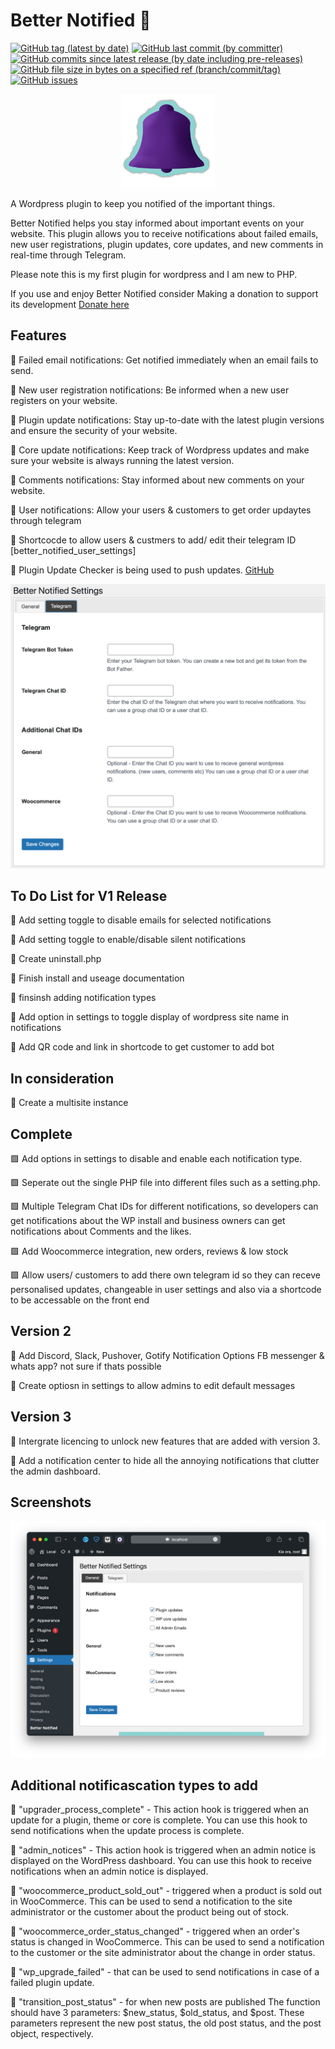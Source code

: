# Better Notified 🔔

<a target="_blank" href="https://github.com/Reupenny/Better-Notified"><img alt="GitHub tag (latest by date)" src="https://img.shields.io/github/v/tag/Reupenny/Better-notified?label=version"></a> <a target="_blank" href="https://github.com/Reupenny/Better-Notified"><img alt="GitHub last commit (by committer)" src="https://img.shields.io/github/last-commit/Reupenny/Better-Notified"></a> <a target="_blank" href="https://github.com/Reupenny/Better-Notified"><img alt="GitHub commits since latest release (by date including pre-releases)" src="https://img.shields.io/github/commits-since/Reupenny/Better-Notified/v0.2.0-beta?include_prereleases"></a> <a target="_blank" href="https://github.com/Reupenny/Better-Notified"><img alt="GitHub file size in bytes on a specified ref (branch/commit/tag)" src="https://img.shields.io/github/size/Reupenny/Better-Notified/versions/Better-Notified-0.2.0b.zip?label=Plugin%20size"></a> <a target="_blank" href="https://github.com/Reupenny/Better-Notified"><img alt="GitHub issues" src="https://img.shields.io/github/issues/Reupenny/Better-notified"></a>

<div align="center" width="100%">
    <img src="./public/icon.svg" width="150" alt="" />
</div>

A Wordpress plugin to keep you notified of the important things.

Better Notified helps you stay informed about important events on your website. This plugin allows you to receive notifications about failed emails, new user registrations, plugin updates, core updates, and new comments in real-time through Telegram.

Please note this is my first plugin for wordpress and I am new to PHP.

If you use and enjoy Better Notified consider Making a donation to support its development [Donate here](https://azurestudio.co.nz)

## Features

🔷 Failed email notifications:
Get notified immediately when an email fails to send.

🔷 New user registration notifications:
Be informed when a new user registers on your website.

🔷 Plugin update notifications:
Stay up-to-date with the latest plugin versions and ensure the security of your website.

🔷 Core update notifications:
Keep track of Wordpress updates and make sure your website is always running the latest version.

🔷 Comments notifications:
Stay informed about new comments on your website.

🔷 User notifications:
Allow your users & customers to get order updaytes through telegram

🔷 Shortcocde to allow users & custmers to add/ edit their telegram ID [better_notified_user_settings]

🔷 Plugin Update Checker is being used to push updates. [GitHub](https://github.com/YahnisElsts/plugin-update-checker)

<div align="center" width="100%">
    <img src="public/Screenshot_2.png" alt="" />
</div>

## To Do List for V1 Release

🔲 Add setting toggle to disable emails for selected notifications

🔲 Add setting toggle to enable/disable silent notifications

🔲 Create uninstall.php

🔲 Finish install and useage documentation

🔲 finsinsh adding notification types

🔲 Add option in settings to toggle display of wordpress site name in notifications

🔲 Add QR code and link in shortcode to get customer to add bot

## In consideration

🔲 Create a multisite instance

## Complete

🟩 Add options in settings to disable and enable each notification type.

🟩 Seperate out the single PHP file into different files such as a setting.php.

🟩 Multiple Telegram Chat IDs for different notifications, so developers can get notifications about the WP install and business owners can get notifications about Comments and the likes.

🟩 Add Woocommerce integration, new orders, reviews & low stock

🟩 Allow users/ customers to add there own telegram id so they can receve personalised updates, changeable in user settings and also via a shortcode to be accessable on the front end

## Version 2

🔲 Add Discord, Slack, Pushover, Gotify Notification Options FB messenger & whats app? not sure if thats possible

🔲 Create optiosn in settings to allow admins to edit default messages

## Version 3

🔲 Intergrate licencing to unlock new features that are added with version 3.

🔲 Add a notification center to hide all the annoying notifications that clutter the admin dashboard.

## Screenshots

<div align="center" width="100%">
    <img src="public/Screenshot_1.png" alt="" />
</div>

## Additional notificascation types to add

🔷 "upgrader_process_complete" - This action hook is triggered when an update for a plugin, theme or core is complete. You can use this hook to send notifications when the update process is complete.

🔷 "admin_notices" - This action hook is triggered when an admin notice is displayed on the WordPress dashboard. You can use this hook to receive notifications when an admin notice is displayed.

🔷 "woocommerce_product_sold_out" - triggered when a product is sold out in WooCommerce. This can be used to send a notification to the site administrator or the customer about the product being out of stock.

🔷 "woocommerce_order_status_changed" - triggered when an order's status is changed in WooCommerce. This can be used to send a notification to the customer or the site administrator about the change in order status.

🔷 "wp_upgrade_failed" - that can be used to send notifications in case of a failed plugin update.

🔷 "transition_post_status" - for when new posts are published The function should have 3 parameters: $new_status, $old_status, and $post. These parameters represent the new post status, the old post status, and the post object, respectively.
